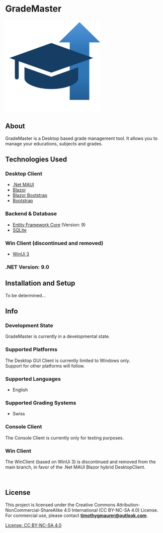 # GradeMaster
![GradeMaster Logo](Images/logo.png)

## About
GradeMaster is a Desktop based grade management tool. It allows you to manage your educations, subjects and grades.

## Technologies Used
### Desktop Client
- [.Net MAUI](https://dotnet.microsoft.com/en-us/apps/maui)
- [Blazor](https://dotnet.microsoft.com/en-us/apps/aspnet/web-apps/blazor)
- [Blazor Bootstrap](https://demos.blazorbootstrap.com/) 
- [Bootstrap](https://getbootstrap.com/) <br>


### Backend & Database
- [Entity Framework Core](https://learn.microsoft.com/de-de/ef/core/) (Version: 9)
- [SQLite](https://sqlite.org/) <br>

### Win Client (discontinued and removed)
- [WinUi 3](https://learn.microsoft.com/de-de/windows/apps/winui/winui3/) <br>

### .NET Version: 9.0

## Installation and Setup
To be determined...

## Info
### Development State
GradeMaster is currently in a developmental state. <br>

### Supported Platforms
The Desktop GUI Client is currently limited to Windows only. <br>
Support for other platforms will follow.

### Supported Languages
- English

### Supported Grading Systems
- Swiss

### Console Client
The Console Client is currently only for testing purposes.

### Win Client
The WinClient (based on WinUi 3) is discontinued and removed from the main branch, in favor of the .Net MAUI Blazor hybrid DesktopClient.


<br>


## License
This project is licensed under the Creative Commons Attribution-NonCommercial-ShareAlike 4.0 International (CC BY-NC-SA 4.0) License. For commercial use, please contact **[timothygmaurer@outlook.com](mailto:timothygmaurer@outlook.com)**.

[License: CC BY-NC-SA 4.0](https://creativecommons.org/licenses/by-nc-sa/4.0/)
